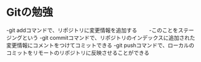 # Gitの勉強
-git addコマンドで、リポジトリに変更情報を追加する
　　-このことをステージングという
-git commitコマンドで、リポジトリのインデックスに追加された変更情報にコメントをつけてコミットできる
-git pushコマンドで、ローカルのコミットをリモートのリポジトリに反映させることができる
